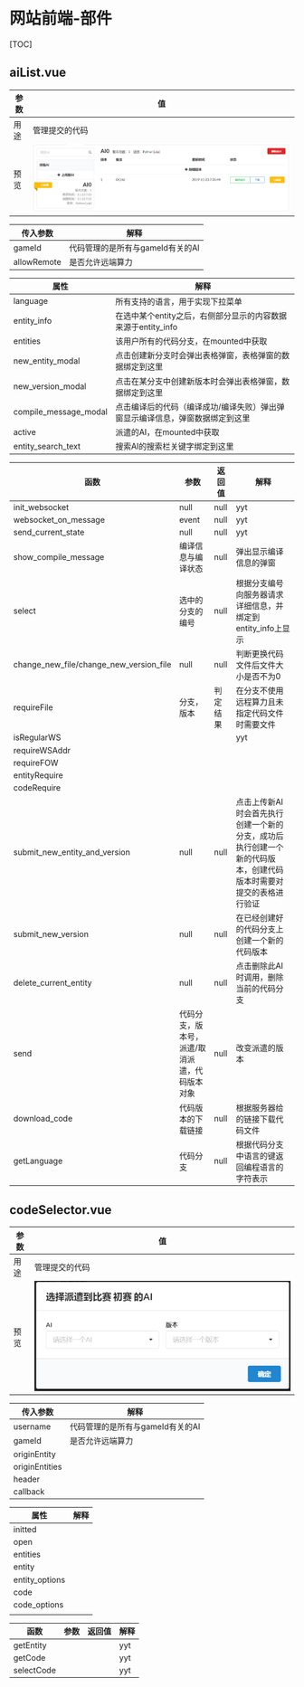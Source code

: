 # 网站前端-部件

[TOC]

## aiList.vue

| 参数 | 值                    |
| ---- | --------------------- |
| 用途 | 管理提交的代码        |
| 预览 | ![](imgs/ai-list.PNG) |

|传入参数|解释|
|--|--|
|gameId|代码管理的是所有与gameId有关的AI|
|allowRemote|是否允许远端算力|

| 属性     | 解释                                                         |
| -------- | ------------------------------------------------------------ |
| language | 所有支持的语言，用于实现下拉菜单                             |
| entity_info    | 在选中某个entity之后，右侧部分显示的内容数据来源于entity_info |
|  entities        | 该用户所有的代码分支，在mounted中获取                                                             |
|   new_entity_modal       | 点击创建新分支时会弹出表格弹窗，表格弹窗的数据绑定到这里                                                             |
|   new_version_modal       |  点击在某分支中创建新版本时会弹出表格弹窗，数据绑定到这里                                                            |
|  compile_message_modal        |  点击编译后的代码（编译成功/编译失败）弹出弹窗显示编译信息，弹窗数据绑定到这里                                                            |
|    active	      |  派遣的AI，在mounted中获取                                                            |
|    entity_search_text      |   搜索AI的搜索栏关键字绑定到这里                                                           |


| 函数       | 参数 | 返回值 | 解释                                                         |
| ---------- | ---- | ------ | ------------------------------------------------------------ |
| init_websocket | null | null   | yyt |
| websocket_on_message | event | null | yyt |
| send_current_state | null | null | yyt |
| show_compile_message | 编译信息与编译状态 | null | 弹出显示编译信息的弹窗 |
| select | 选中的分支的编号 | null | 根据分支编号向服务器请求详细信息，并绑定到entity_info上显示 |
| change_new_file/change_new_version_file | null | null | 判断更换代码文件后文件大小是否不为0 |
| requireFile | 分支，版本 | 判定结果 | 在分支不使用远程算力且未指定代码文件时需要文件 |
| isRegularWS |  |  | yyt |
| requireWSAddr |  |  |  |
| requireFOW |  |  |  |
| entityRequire |  |  |  |
| codeRequire |  |  |  |
| submit_new_entity_and_version | null | null | 点击上传新AI时会首先执行创建一个新的分支，成功后执行创建一个新的代码版本，创建代码版本时需要对提交的表格进行验证 |
| submit_new_version | null | null | 在已经创建好的代码分支上创建一个新的代码版本 |
| delete_current_entity | null | null | 点击删除此AI时调用，删除当前的代码分支 |
| send | 代码分支，版本号，派遣/取消派遣，代码版本对象 | null | 改变派遣的版本 |
| download_code | 代码版本的下载链接 | null | 根据服务器给的链接下载代码文件 |
| getLanguage | 代码分支 | null | 根据代码分支中语言的键返回编程语言的字符表示 |

## codeSelector.vue


| 参数 | 值                    |
| ---- | --------------------- |
| 用途 | 管理提交的代码        |
| 预览 | ![](imgs/code-selector.PNG) |

|传入参数|解释|
|--|--|
|username|代码管理的是所有与gameId有关的AI|
|gameId|是否允许远端算力|
|originEntity||
|originEntities||
|header||
|callback||

| 属性     | 解释                                                         |
| -------- | ------------------------------------------------------------ |
| initted        |      |
| open           |      |
| entities       |      |
| entity         |      |
| entity_options |      |
| code           |      |
| code_options   |      |
|                |      |


| 函数       | 参数 | 返回值 | 解释                                                         |
| ---------- | ---- | ------ | ------------------------------------------------------------ |
| getEntity  |      |        | yyt  |
| getCode    |      |        | yyt  |
| selectCode |      |        | yyt  |
